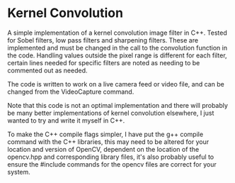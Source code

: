 # Kernel Convolution

A simple implementation of a kernel convolution image filter in C++. Tested for Sobel filters, low pass filters and sharpening filters. These are implemented and must be changed in the call to the convolution function in the code. Handling values outside the pixel range is different for each filter, certain lines needed for specific filters are noted as needing to be commented out as needed.

The code is written to work on a live camera feed or video file, and can be changed from the VideoCapture command.

Note that this code is not an optimal implementation and there will probably be many better implementations of kernel convolution elsewhere, I just wanted to try and write it myself in C++.

To make the C++ compile flags simpler, I have put the g++ compile command with the C++ libraries, this may need to be altered for your location and version of OpenCV, dependent on the location of the opencv.hpp and corresponding library files, it's also probably useful to ensure the #include commands for the opencv files are correct for your system.
